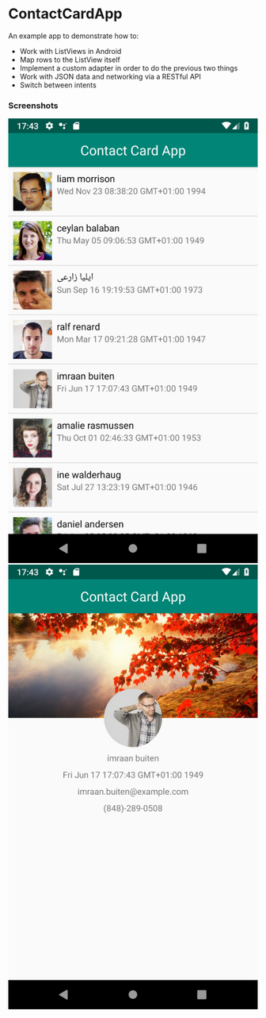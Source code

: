 # ContactCardApp

An example app to demonstrate how to:
- Work with ListViews in Android
- Map rows to the ListView itself
- Implement a custom adapter in order to do the previous two things
- Work with JSON data and networking via a RESTful API
- Switch between intents

### Screenshots
![Main screen](screenshot1.png)
![Details screen](screenshot2.png)